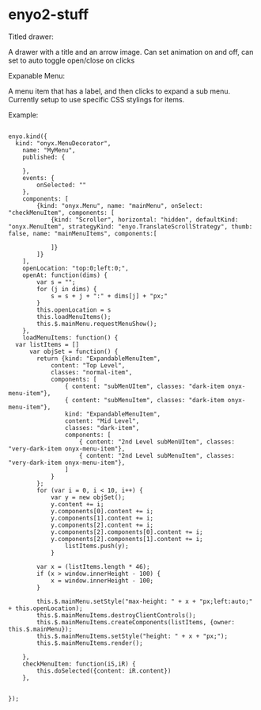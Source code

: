 enyo2-stuff
===========

Titled drawer:

A drawer with a title and an arrow image. Can set animation on and off, can set to auto toggle open/close on clicks

Expanable Menu:

A menu item that has a label, and then clicks to expand a sub menu.
Currently setup to use specific CSS stylings for items.

Example:
<pre><code>
enyo.kind({
  kind: "onyx.MenuDecorator", 
	name: "MyMenu",
	published: {

	},
	events: {
		onSelected: ""
	},
	components: [
		{kind: "onyx.Menu", name: "mainMenu", onSelect: "checkMenuItem", components: [
			{kind: "Scroller", horizontal: "hidden", defaultKind: "onyx.MenuItem", strategyKind: "enyo.TranslateScrollStrategy", thumb: false, name: "mainMenuItems", components:[

			]}
		]}
	],
	openLocation: "top:0;left:0;",
	openAt: function(dims) {
		var s = "";
		for (j in dims) {
			s = s + j + ":" + dims[j] + "px;"
		}
		this.openLocation = s
		this.loadMenuItems();
		this.$.mainMenu.requestMenuShow();
	},
	loadMenuItems: function() {
  var listItems = []
	  var objSet = function() {
  		return {kind: "ExpandableMenuItem",
			content: "Top Level",
			classes: "normal-item",
			components: [
				{ content: "subMenUItem", classes: "dark-item onyx-menu-item"},
				{ content: "subMenuItem", classes: "dark-item onyx-menu-item"},
				kind: "ExpandableMenuItem",
				content: "Mid Level",
				classes: "dark-item",
				components: [		
					{ content: "2nd Level subMenUItem", classes: "very-dark-item onyx-menu-item"},
					{ content: "2nd Level subMenuItem", classes: "very-dark-item onyx-menu-item"},
				]
			}
		};
		for (var i = 0, i < 10, i++) {
			var y = new objSet();
			y.content += i;
			y.components[0].content += i;
			y.components[1].content += i; 
			y.components[2].content += i;
			y.components[2].components[0].content += i;
			y.components[2].components[1].content += i;
		        listItems.push(y);
		    }
		
		var x = (listItems.length * 46);
		if (x > window.innerHeight - 100) {
			x = window.innerHeight - 100;
		}

		this.$.mainMenu.setStyle("max-height: " + x + "px;left:auto;" + this.openLocation);
		this.$.mainMenuItems.destroyClientControls();
		this.$.mainMenuItems.createComponents(listItems, {owner: this.$.mainMenu});
		this.$.mainMenuItems.setStyle("height: " + x + "px;");
		this.$.mainMenuItems.render();

	},
	checkMenuItem: function(iS,iR) {
		this.doSelected({content: iR.content})
	},


});</code></pre>
